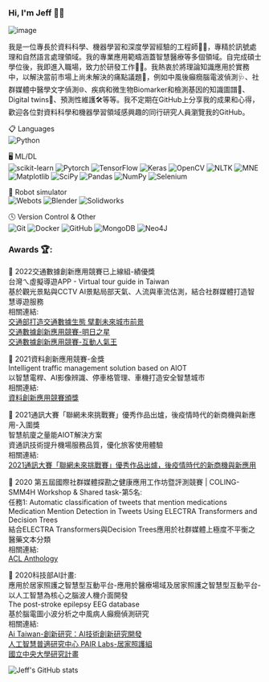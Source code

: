 ### Hi, I'm Jeff 👋😎

![image](https://user-images.githubusercontent.com/61589737/226789338-66e8a220-b750-4019-ad7d-43574e31592e.png)

我是一位專長於資料科學、機器學習和深度學習經驗的工程師👨‍💻，專精於訊號處理和自然語言處理領域。我的專業應用範疇涵蓋智慧醫療等多個領域。自完成碩士學位後，我即進入職場，致力於研發工作🧐💡。我熱衷於將理論知識應用於實務中，以解決當前市場上尚未解決的痛點議題🤔，例如中風後癲癇腦電波偵測🩺、社群媒體中醫學文字偵測🌐、疾病和微生物Biomarker和檢測基因的知識圖譜🧬、Digital twins👥、預測性維護🛠️等等。我不定期在GitHub上分享我的成果和心得，歡迎各位對資料科學和機器學習領域感興趣的同行研究人員瀏覽我的GitHub。  

📋 Languages  
![Python](https://img.shields.io/badge/python-3670A0?style=for-the-badge&logo=python&logoColor=ffdd54)

🖥️ ML/DL  
![scikit-learn](https://img.shields.io/badge/scikit--learn-%23F7931E.svg?style=for-the-badge&logo=scikit-learn&logoColor=white)
![Pytorch](https://img.shields.io/badge/PyTorch-%23EE4C2C.svg?style=for-the-badge&logo=PyTorch&logoColor=white)
![TensorFlow](https://img.shields.io/badge/TensorFlow-%23FF6F00.svg?style=for-the-badge&logo=TensorFlow&logoColor=white)
![Keras](https://img.shields.io/badge/Keras-%23D00000.svg?style=for-the-badge&logo=Keras&logoColor=white)
![OpenCV](https://img.shields.io/badge/opencv-%23white.svg?style=for-the-badge&logo=opencv&logoColor=white)
![NLTK](https://img.shields.io/badge/NLTK-%23D42029.svg?style=for-the-badge&logo=NLTK&logoColor=white)
![MNE](https://img.shields.io/badge/MNE-%231DA1F2.svg?style=for-the-badge&logo=MNE&logoColor=white)
![Matplotlib](https://img.shields.io/badge/Matplotlib-%23ffffff.svg?style=for-the-badge&logo=Matplotlib&logoColor=black)
![SciPy](https://img.shields.io/badge/SciPy-%230C55A5.svg?style=for-the-badge&logo=scipy&logoColor=%white)
![Pandas](https://img.shields.io/badge/pandas-%23150458.svg?style=for-the-badge&logo=pandas&logoColor=white)
![NumPy](https://img.shields.io/badge/numpy-%23013243.svg?style=for-the-badge&logo=numpy&logoColor=white)
![Selenium](https://img.shields.io/badge/-selenium-%43B02A?style=for-the-badge&logo=selenium&logoColor=white)

🤖 Robot simulator   
![Webots](https://img.shields.io/badge/Webots-red?style=for-the-badge&logo=Webots&logoColor=black)
![Blender](https://img.shields.io/badge/Blender-blue?style=for-the-badge&logo=blender&logoColor=orange)
![Solidworks](https://img.shields.io/badge/Solidworks-red?style=for-the-badge&logo=solidworks&logoColor=red)

🕓 Version Control & Other  
![Git](https://img.shields.io/badge/git-%23F05033.svg?style=for-the-badge&logo=git&logoColor=white)
![Docker](https://img.shields.io/badge/docker-%230db7ed.svg?style=for-the-badge&logo=docker&logoColor=white)
![GitHub](https://img.shields.io/badge/github-%23121011.svg?style=for-the-badge&logo=github&logoColor=white)
![MongoDB](https://img.shields.io/badge/MongoDB-%234ea94b.svg?style=for-the-badge&logo=mongodb&logoColor=white)
![Neo4J](https://img.shields.io/badge/Neo4j-008CC1?style=for-the-badge&logo=neo4j&logoColor=white)


### Awards 🏆:   

🥇 2022交通數據創新應用競賽已上線組-績優獎   
台灣ㄟ虛擬導遊APP - Virtual tour guide in Taiwan   
基於觀光景點與CCTV AI景點局部天氣、人流與車流估測，結合社群媒體打造智慧導遊服務   
相關連結:   
[交通部打造交通數據生態 擘劃未來城市前景](https://lnkd.in/guWwqva7)   
[交通數據創新應用競賽-明日之星](https://lnkd.in/g7uagvUQ)   
[交通數據創新應用競賽-互動人氣王](https://lnkd.in/g9D8CPnK)   

🥇 2021資料創新應用競賽-金獎   
Intelligent traffic management solution based on AIOT   
以智慧電桿、AI影像辨識、停車格管理、車機打造安全智慧城市   
相關連結:   
[資料創新應用競賽頒獎](https://www.facebook.com/permalink.php?story_fbid=1262259131069719&id=312112366084405)   

🥇 2021通訊大賽「聯網未來挑戰賽」優秀作品出爐，後疫情時代的新商機與新應用-入圍獎   
智慧航廈之量能AIOT解決方案   
資通訊技術提升機場服務品質，優化旅客使用體驗   
相關連結:   
[2021通訊大賽「聯網未來挑戰賽」優秀作品出爐，後疫情時代的新商機與新應用](https://www.techbang.com/posts/91893-2021-mobileheroes-connect-future-outstanding-works)    

🥇 2020 第五屆國際社群媒體探勘之健康應用工作坊暨評測競賽 | COLING-SMM4H Workshop & Shared task-第5名:   
任務1: Automatic classification of tweets that mention medications
Medication Mention Detection in Tweets Using ELECTRA Transformers and Decision Trees   
結合ELECTRA Transformers與Decision Trees應用於社群媒體上極度不平衡之醫藥文本分類   
相關連結:   
[ACL Anthology](https://aclanthology.org/2020.smm4h-1.23/)   

🥇 2020科技部AI計畫:   
應用於居家照護之智慧型互動平台-應用於醫療場域及居家照護之智慧型互動平台-以人工智慧為核心之腦波人機介面開發   
The post-stroke epilepsy EEG database   
基於腦電圖小波分析之中風病人癲癇偵測研究   
相關連結:   
[Ai Taiwan-創新研究：AI技術創新研究開發](https://lnkd.in/gFPPiYnW)   
[人工智慧普適研究中心 PAIR Labs-居家照護組](https://lnkd.in/g-mi_EJz)   
[國立中央大學研究計畫](https://lnkd.in/gvtC_2X6)   

<!--
**jeffhong824/jeffhong824** is a ✨ _special_ ✨ repository because its `README.md` (this file) appears on your GitHub profile.

Here are some ideas to get you started:

- 🔭 I’m currently working on ...
- 🌱 I’m currently learning ...
- 👯 I’m looking to collaborate on ...
- 🤔 I’m looking for help with ...
- 💬 Ask me about ...
- 📫 How to reach me: ...
- 😄 Pronouns: ...
- ⚡ Fun fact: ...
-->


![Jeff's GitHub stats](https://github-readme-stats.vercel.app/api?username=jeffhong824&show_icons=true&theme=radical)
